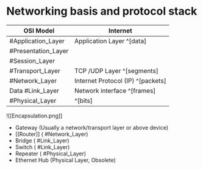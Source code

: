# Networking basis and protocol stack

OSI Model			|Internet  			
--------------------|----------------
#Application_Layer	|Application Layer ^[data]
#Presentation_Layer |
#Session_Layer 		|
#Transport_Layer	|TCP /UDP Layer ^[segments]
#Network_Layer 		|Internet Protocol (IP) ^[packets]
Data #Link_Layer	|Network interface ^[frames]
#Physical_Layer		| ^[bits]

![[Encapsulation.png]]

- Gateway (Usually a network/transport layer or above device)
- [[Router]] ( #Network_Layer)
- Bridge ( #Link_Layer)
- Switch ( #Link_Layer)
- Repeater ( #Physical_Layer)
- Ethernet Hub (Physical Layer, Obsolete)

